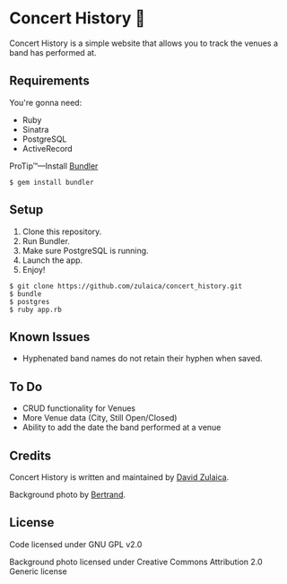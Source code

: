 # Concert History 🎵

Concert History is a simple website that allows you to track the venues a band
has performed at.

## Requirements

You're gonna need:
- Ruby
- Sinatra
- PostgreSQL
- ActiveRecord

ProTip™—Install [Bundler](https://rubygems.org/gems/bundler)

```
$ gem install bundler
```

## Setup

1. Clone this repository.
2. Run Bundler.
3. Make sure PostgreSQL is running.
4. Launch the app.
5. Enjoy!

```
$ git clone https://github.com/zulaica/concert_history.git
$ bundle
$ postgres
$ ruby app.rb
```

## Known Issues

* Hyphenated band names do not retain their hyphen when saved.

## To Do

* CRUD functionality for Venues
* More Venue data (City, Still Open/Closed)
* Ability to add the date the band performed at a venue

## Credits

Concert History is written and maintained by [David Zulaica](http://zulaica.info).

Background photo by [Bertrand](https://www.flickr.com/people/94038853@N00).

## License
Code licensed under GNU GPL v2.0

Background photo licensed under Creative Commons Attribution 2.0 Generic license
